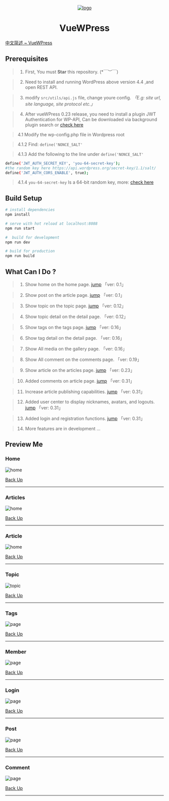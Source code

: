 <a href="http://www.darlang.com" align="center">

![logo](./src/assets/images/logo.png)

</a>
<center>

# **VueWPress**

</center>

[中文简述 ~ VueWPress](./README_CN.md)


## Prerequisites

> 1. First, You must **Star** this repository. (*￣︶￣)

> 2. Need to install and running WordPress above version 4.4 ,and open REST API.

> 3. modify `src/utils/api.js` file, change youre config.  *「E.g: site url, site language, site protocol etc.」*

> 4. After vueWPress 0.23 release, you need to install a plugin JWT Authentication for WP-API, Can be downloaded via background plugin search or [check here](https://wordpress.org/plugins/jwt-authentication-for-wp-rest-api/)

> 4.1 Modify the wp-config.php file in Wordpress root

> 4.1.2 Find: `define('NONCE_SALT'`

> 4.1.3 Add the following to the line under `define('NONCE_SALT'`

``` bash
define('JWT_AUTH_SECRET_KEY', 'you-64-secret-key');
#the random key here https://api.wordpress.org/secret-key/1.1/salt/
define('JWT_AUTH_CORS_ENABLE', true);
```

> 4.1.4 `you-64-secret-key` Is a 64-bit random key, more: [check here](https://wordpress.org/plugins/jwt-authentication-for-wp-rest-api/)

## Build Setup

``` bash
# install dependencies
npm install

# serve with hot reload at localhost:8088
npm run start

#  build for development
npm run dev

# build for production
npm run build
```

## What Can I Do ?
> 1. Show home on the home page. [jump](#home) 「ver: 0.1」

> 2. Show post on the article page. [jump](#article) 「ver: 0.1」

> 3. Show topic on the topic page. [jump](#topic) 「ver: 0.12」

> 4. Show topic detail on the detail page. 「ver: 0.12」

> 5. Show tags on the tags page. [jump](#tags) 「ver: 0.16」

> 6. Show tag detail on the detail page. 「ver: 0.16」

> 7. Show All media on the gallery page. 「ver: 0.16」

> 8. Show All comment on the comments page. 「ver: 0.19」

> 9. Show article on the articles page. [jump](#articles) 「ver: 0.23」

> 10. Added comments on article page. [jump](#comment) 「ver: 0.31」

> 11. Increase article publishing capabilities.  [jump](#post) 「ver: 0.31」

> 12. Added user center to display nicknames, avatars, and logouts. [jump](#member) 「ver: 0.31」

> 13. Added login and registration functions. [jump](#login) 「ver: 0.31」

> 14. More features are in development ...

## Preview Me
### Home
![home](./previews/home_en.png)

[Back Up](#vuewpress)

---

### Articles
![home](./previews/articles_en.png)

[Back Up](#vuewpress)

---

### Article
![home](./previews/article_en.png)

[Back Up](#vuewpress)

---

### Topic
![topic](./previews/topic_en.png)

[Back Up](#vuewpress)

---

### Tags
![page](./previews/tags_en.png)

[Back Up](#vuewpress)

---

### Member
![page](./previews/member_en.png)

[Back Up](#vuewpress)

---

### Login
![page](./previews/login_en.png)

[Back Up](#vuewpress)

---


### Post
![page](./previews/post_en.png)

[Back Up](#vuewpress)

---


### Comment
![page](./previews/comment_en.png)

[Back Up](#vuewpress)

---